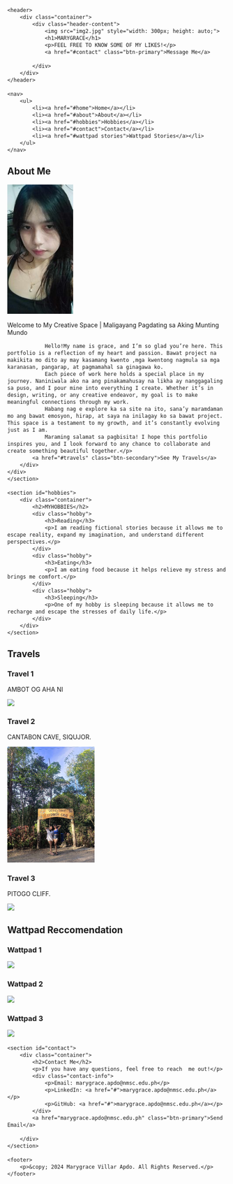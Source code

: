 <!DOCTYPE html>
<html lang="en">
<head>
    <meta charset="UTF-8">
    <meta name="viewport" content="width=device-width, initial-scale=1.0">
    <title>Portfolio - MARYGRACE</title>
    <link rel="stylesheet" href="style.css">
</head>  
<body>

    <header>
        <div class="container">
            <div class="header-content">  
                <img src="img2.jpg" style="width: 300px; height: auto;">
                <h1>MARYGRACE</h1>
                <p>FEEL FREE TO KNOW SOME OF MY LIKES!</p>
                <a href="#contact" class="btn-primary">Message Me</a>
                
            </div>
        </div>
    </header>

    <nav>
        <ul>
            <li><a href="#home">Home</a></li>
            <li><a href="#about">About</a></li>
            <li><a href="#hobbies">Hobbies</a></li>
            <li><a href="#contact">Contact</a></li>
            <li><a href="#wattpad stories">Wattpad Stories</a></li>
        </ul>
    </nav>

   <section id="about">
    <div class="container">
        <h2>About Me</h2>
        <div class="about-content">
            <img src="profile.jpg" alt="grace">
            <div class="content">
            <p>Welcome to My Creative Space | Maligayang Pagdating sa Aking Munting Mundo

                Hello!My name is grace, and I’m so glad you’re here. This portfolio is a reflection of my heart and passion. Bawat project na makikita mo dito ay may kasamang kwento ,mga kwentong nagmula sa mga karanasan, pangarap, at pagmamahal sa ginagawa ko.
                Each piece of work here holds a special place in my journey. Naniniwala ako na ang pinakamahusay na likha ay nanggagaling sa puso, and I pour mine into everything I create. Whether it’s in design, writing, or any creative endeavor, my goal is to make meaningful connections through my work.
                Habang nag e explore ka sa site na ito, sana’y maramdaman mo ang bawat emosyon, hirap, at saya na inilagay ko sa bawat project. This space is a testament to my growth, and it’s constantly evolving just as I am.
                Maraming salamat sa pagbisita! I hope this portfolio inspires you, and I look forward to any chance to collaborate and create something beautiful together.</p>
            <a href="#travels" class="btn-secondary">See My Travels</a>
        </div>
    </div>
    </section>    
    
    <section id="hobbies">
        <div class="container">
            <h2>MYHOBBIES</h2>
            <div class="hobby">
                <h3>Reading</h3>
                <p>I am reading fictional stories because it allows me to escape reality, expand my imagination, and understand different perspectives.</p>
            </div>
            <div class="hobby">
                <h3>Eating</h3>
                <p>I am eating food because it helps relieve my stress and brings me comfort.</p>
            </div>
            <div class="hobby">
                <h3>Sleeping</h3>
                <p>One of my hobby is sleeping because it allows me to recharge and escape the stresses of daily life.</p>
            </div>
        </div>
    </section>



<section id="travels">
    <div class="container">
        <h2>Travels</h2>
        <div class="travel-grid">
            <div class="travel-card">
                <h3>Travel 1</h3>
                <p>AMBOT OG AHA NI</p>
                <a href="#" class="btn-primary">
                    <img src="travel 1.jpg" style="width: 200px; height: auto;"></a>
            </div>
            <div class="travel-card">
                <h3>Travel 2</h3>
                <p>CANTABON CAVE, SIQUJOR.</p>
                <a href="#" class="btn-primary">
                    <img src="travel2.jpg" style="width: 200px; height: auto;"></a>
            </div>
            <div class="travel-card">
                <h3>Travel 3</h3>
                <p>PITOGO CLIFF.</p>
                <a href="#" class="btn-primary">
                    <img src="travel 3.jpg" style="width: 200px; height: auto;"></a>
            </div>
        </div>
    </div>
</section>
<section id="wattpad stories">
    <div class="container">
        <h2>Wattpad Reccomendation</h2>
        <div class="wattpad-grid">
            <div class="wattpad-card">
                <h3>Wattpad 1</h3>
                <a href="#" class="btn-primary">
                    <img src="wattpad1.jpg" style="width: 200px; height: auto;"></a>
            </div>
            <div class="wattpad-card">
                <h3>Wattpad 2</h3>
                <a href="#" class="btn-primary">
                    <img src="wattpad2.jpg" style="width: 200px; height: auto;"></a>
            </div>
            <div class="travel-card">
                <h3>Wattpad 3</h3>
                <a href="#" class="btn-primary">
                    <img src="wattpad3.jpg" style="width: 200px; height: auto;"></a>
            </div>
        </div>
    </div>
</section>


    <section id="contact">
        <div class="container">
            <h2>Contact Me</h2>
            <p>If you have any questions, feel free to reach  me out!</p>
            <div class="contact-info">
                <p>Email: marygrace.apdo@nmsc.edu.ph</p>
                <p>LinkedIn: <a href="#">marygrace.apdo@nmsc.edu.ph</a></p>
                <p>GitHub: <a href="#">marygrace.apdo@nmsc.edu.ph</a></p>
            </div>
            <a href="marygrace.apdo@nmsc.edu.ph" class="btn-primary">Send Email</a>
            
        </div>
    </section>

    <footer>
        <p>&copy; 2024 Marygrace Villar Apdo. All Rights Reserved.</p>
    </footer>

</body>
</html>
